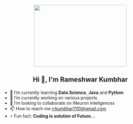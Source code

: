 <!-- ![profile](https://github.com/RameshwarKumbhar/Rameshwarkumbhar/assets/97970935/c5b590c2-0ef4-43b5-b031-96a5eb814e8c)    -->

<p align="center">
  <img width="300" height="200" src="https://camo.githubusercontent.com/cae12fddd9d6982901d82580bdf321d81fb299141098ca1c2d4891870827bf17/68747470733a2f2f6d69726f2e6d656469756d2e636f6d2f6d61782f313336302f302a37513379765349765f7430696f4a2d5a2e676966" >
</p>

##                                       <p align="center">        Hi 👋, I'm Rameshwar Kumbhar   </p>

<!--
**RameshwarKumbhar/Rameshwarkumbhar** is a ✨ _special_ ✨ repository because its `README.md` (this file) appears on your GitHub profile.

Here are some ideas to get you started:
- 💬 Ask me about ...
 - 😄 Pronouns: ...
- 🤔 I’m looking for help with ...
-->
- 🌱 I’m currently learning **Data Science**, **Java** and **Python**
- 🔭 I’m currently working on various projects
- 👯 I’m looking to collaborate on iNeuron Inteligences
- 📫 How to reach me rrkumbhar1110@gmail.com
- ⚡ Fun fact: **Coding is solution of Future...**


